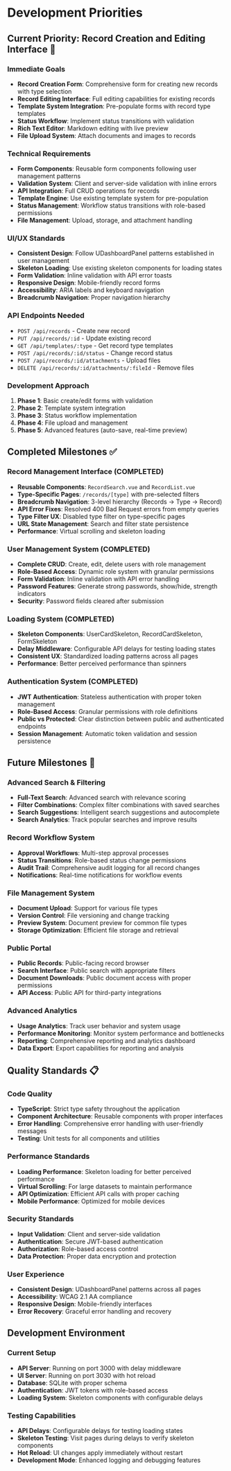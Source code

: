 # Development Priorities

## Current Priority: Record Creation and Editing Interface 🎯

### Immediate Goals
- **Record Creation Form**: Comprehensive form for creating new records with type selection
- **Record Editing Interface**: Full editing capabilities for existing records
- **Template System Integration**: Pre-populate forms with record type templates
- **Status Workflow**: Implement status transitions with validation
- **Rich Text Editor**: Markdown editing with live preview
- **File Upload System**: Attach documents and images to records

### Technical Requirements
- **Form Components**: Reusable form components following user management patterns
- **Validation System**: Client and server-side validation with inline errors
- **API Integration**: Full CRUD operations for records
- **Template Engine**: Use existing template system for pre-population
- **Status Management**: Workflow status transitions with role-based permissions
- **File Management**: Upload, storage, and attachment handling

### UI/UX Standards
- **Consistent Design**: Follow UDashboardPanel patterns established in user management
- **Skeleton Loading**: Use existing skeleton components for loading states
- **Form Validation**: Inline validation with API error toasts
- **Responsive Design**: Mobile-friendly record forms
- **Accessibility**: ARIA labels and keyboard navigation
- **Breadcrumb Navigation**: Proper navigation hierarchy

### API Endpoints Needed
- `POST /api/records` - Create new record
- `PUT /api/records/:id` - Update existing record
- `GET /api/templates/:type` - Get record type templates
- `POST /api/records/:id/status` - Change record status
- `POST /api/records/:id/attachments` - Upload files
- `DELETE /api/records/:id/attachments/:fileId` - Remove files

### Development Approach
1. **Phase 1**: Basic create/edit forms with validation
2. **Phase 2**: Template system integration
3. **Phase 3**: Status workflow implementation
4. **Phase 4**: File upload and management
5. **Phase 5**: Advanced features (auto-save, real-time preview)

## Completed Milestones ✅

### Record Management Interface (COMPLETED)
- **Reusable Components**: `RecordSearch.vue` and `RecordList.vue`
- **Type-Specific Pages**: `/records/[type]` with pre-selected filters
- **Breadcrumb Navigation**: 3-level hierarchy (Records → Type → Record)
- **API Error Fixes**: Resolved 400 Bad Request errors from empty queries
- **Type Filter UX**: Disabled type filter on type-specific pages
- **URL State Management**: Search and filter state persistence
- **Performance**: Virtual scrolling and skeleton loading

### User Management System (COMPLETED)
- **Complete CRUD**: Create, edit, delete users with role management
- **Role-Based Access**: Dynamic role system with granular permissions
- **Form Validation**: Inline validation with API error handling
- **Password Features**: Generate strong passwords, show/hide, strength indicators
- **Security**: Password fields cleared after submission

### Loading System (COMPLETED)
- **Skeleton Components**: UserCardSkeleton, RecordCardSkeleton, FormSkeleton
- **Delay Middleware**: Configurable API delays for testing loading states
- **Consistent UX**: Standardized loading patterns across all pages
- **Performance**: Better perceived performance than spinners

### Authentication System (COMPLETED)
- **JWT Authentication**: Stateless authentication with proper token management
- **Role-Based Access**: Granular permissions with role definitions
- **Public vs Protected**: Clear distinction between public and authenticated endpoints
- **Session Management**: Automatic token validation and session persistence

## Future Milestones 🔮

### Advanced Search & Filtering
- **Full-Text Search**: Advanced search with relevance scoring
- **Filter Combinations**: Complex filter combinations with saved searches
- **Search Suggestions**: Intelligent search suggestions and autocomplete
- **Search Analytics**: Track popular searches and improve results

### Record Workflow System
- **Approval Workflows**: Multi-step approval processes
- **Status Transitions**: Role-based status change permissions
- **Audit Trail**: Comprehensive audit logging for all record changes
- **Notifications**: Real-time notifications for workflow events

### File Management System
- **Document Upload**: Support for various file types
- **Version Control**: File versioning and change tracking
- **Preview System**: Document preview for common file types
- **Storage Optimization**: Efficient file storage and retrieval

### Public Portal
- **Public Records**: Public-facing record browser
- **Search Interface**: Public search with appropriate filters
- **Document Downloads**: Public document access with proper permissions
- **API Access**: Public API for third-party integrations

### Advanced Analytics
- **Usage Analytics**: Track user behavior and system usage
- **Performance Monitoring**: Monitor system performance and bottlenecks
- **Reporting**: Comprehensive reporting and analytics dashboard
- **Data Export**: Export capabilities for reporting and analysis

## Quality Standards 📋

### Code Quality
- **TypeScript**: Strict type safety throughout the application
- **Component Architecture**: Reusable components with proper interfaces
- **Error Handling**: Comprehensive error handling with user-friendly messages
- **Testing**: Unit tests for all components and utilities

### Performance Standards
- **Loading Performance**: Skeleton loading for better perceived performance
- **Virtual Scrolling**: For large datasets to maintain performance
- **API Optimization**: Efficient API calls with proper caching
- **Mobile Performance**: Optimized for mobile devices

### Security Standards
- **Input Validation**: Client and server-side validation
- **Authentication**: Secure JWT-based authentication
- **Authorization**: Role-based access control
- **Data Protection**: Proper data encryption and protection

### User Experience
- **Consistent Design**: UDashboardPanel patterns across all pages
- **Accessibility**: WCAG 2.1 AA compliance
- **Responsive Design**: Mobile-friendly interfaces
- **Error Recovery**: Graceful error handling and recovery

## Development Environment

### Current Setup
- **API Server**: Running on port 3000 with delay middleware
- **UI Server**: Running on port 3030 with hot reload
- **Database**: SQLite with proper schema
- **Authentication**: JWT tokens with role-based access
- **Loading System**: Skeleton components with configurable delays

### Testing Capabilities
- **API Delays**: Configurable delays for testing loading states
- **Skeleton Testing**: Visit pages during delays to verify skeleton components
- **Hot Reload**: UI changes apply immediately without restart
- **Development Mode**: Enhanced logging and debugging features
